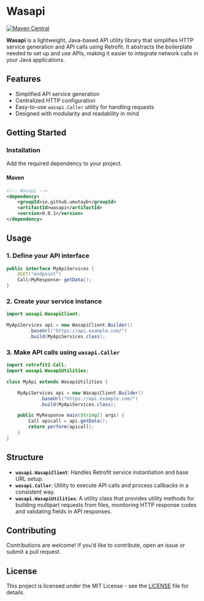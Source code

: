 # Wasapi
[![Maven Central](https://img.shields.io/maven-central/v/io.github.umutayb/wasapi?color=brightgreen&label=Wasapi)](https://mvnrepository.com/artifact/io.github.umutayb/wasapi/latest)

**Wasapi** is a lightweight, Java-based API utility library that simplifies HTTP service generation and API calls using Retrofit. It abstracts the boilerplate needed to set up and use APIs, making it easier to integrate network calls in your Java applications.

## Features

* Simplified API service generation
* Centralized HTTP configuration
* Easy-to-use `wasapi.Caller` utility for handling requests
* Designed with modularity and readability in mind

## Getting Started

### Installation

Add the required dependency to your project. 

#### Maven

```xml
<!-- Wasapi -->
<dependency>
    <groupId>io.github.umutayb</groupId>
    <artifactId>wasapi</artifactId>
    <version>0.0.1</version>
</dependency>
```

## Usage

### 1. Define your API interface

```java
public interface MyApiServices {
    @GET("endpoint")
    Call<MyResponse> getData();
}
```

### 2. Create your service instance

```java
import wasapi.WasapiClient;

MyApiServices api = new WasapiClient.Builder()
        .baseUrl("https://api.example.com/")
        .build(MyApiServices.class);
```

### 3. Make API calls using `wasapi.Caller`

```java
import retrofit2.Call;
import wasapi.WasapiUtilities;

class MyApi extends WasapiUtilities {

    MyApiServices api = new WasapiClient.Builder()
            .baseUrl("https://api.example.com/")
            .build(MyApiServices.class);

    public MyResponse main(String[] args) {
        Call apicall = api.getData();
        return perform(apicall);
    }
}
```

## Structure

* **`wasapi.WasapiClient`**: Handles Retrofit service instantiation and base URL setup.
* **`wasapi.Caller`**: Utility to execute API calls and process callbacks in a consistent way.
* **`wasapi.WasapiUtilities`**: A utility class that provides utility methods for building multipart requests from files, monitoring HTTP response codes and validating fields in API responses.

## Contributing

Contributions are welcome! If you’d like to contribute, open an issue or submit a pull request.

## License

This project is licensed under the MIT License - see the [LICENSE](LICENSE) file for details.
